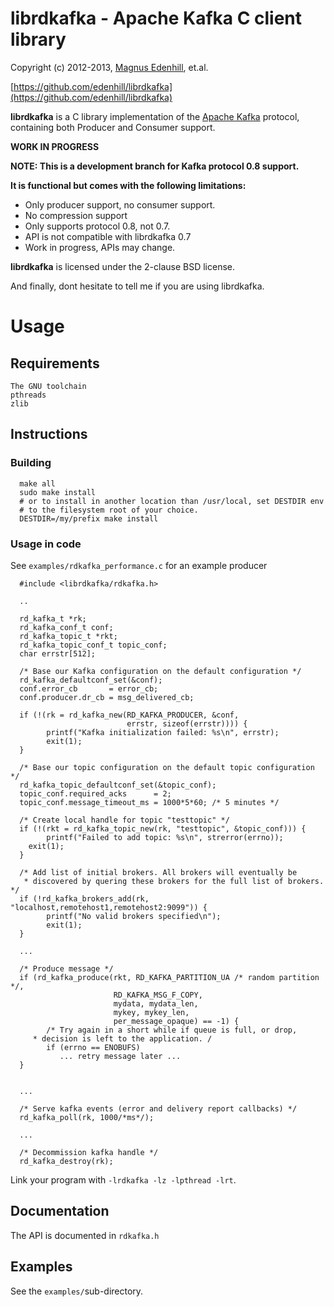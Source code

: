librdkafka - Apache Kafka C client library
==========================================

Copyright (c) 2012-2013, [Magnus Edenhill](http://www.edenhill.se/), et.al.

[https://github.com/edenhill/librdkafka](https://github.com/edenhill/librdkafka)

**librdkafka** is a C library implementation of the
[Apache Kafka](http://incubator.apache.org/kafka/) protocol, containing both
Producer and Consumer support.

**WORK IN PROGRESS**

**NOTE: This is a development branch for Kafka protocol 0.8 support.**

**It is functional but comes with the following limitations:**

  * Only producer support, no consumer support.
  * No compression support
  * Only supports protocol 0.8, not 0.7.
  * API is not compatible with librdkafka 0.7
  * Work in progress, APIs may change.


**librdkafka** is licensed under the 2-clause BSD license.

And finally, dont hesitate to tell me if you are using librdkafka.


# Usage

## Requirements
	The GNU toolchain
   	pthreads
	zlib

## Instructions

### Building

      make all
      sudo make install
      # or to install in another location than /usr/local, set DESTDIR env
      # to the filesystem root of your choice.
      DESTDIR=/my/prefix make install


### Usage in code

See `examples/rdkafka_performance.c` for an example producer


      #include <librdkafka/rdkafka.h>

      ..

      rd_kafka_t *rk;
      rd_kafka_conf_t conf;
      rd_kafka_topic_t *rkt;
      rd_kafka_topic_conf_t topic_conf;
      char errstr[512];

      /* Base our Kafka configuration on the default configuration */
      rd_kafka_defaultconf_set(&conf);
      conf.error_cb       = error_cb;
      conf.producer.dr_cb = msg_delivered_cb;

      if (!(rk = rd_kafka_new(RD_KAFKA_PRODUCER, &conf,
                              errstr, sizeof(errstr)))) {
            printf("Kafka initialization failed: %s\n", errstr);
            exit(1);
      }

      /* Base our topic configuration on the default topic configuration */
      rd_kafka_topic_defaultconf_set(&topic_conf);
      topic_conf.required_acks      = 2;
      topic_conf.message_timeout_ms = 1000*5*60; /* 5 minutes */

      /* Create local handle for topic "testtopic" */
      if (!(rkt = rd_kafka_topic_new(rk, "testtopic", &topic_conf))) {
       	    printf("Failed to add topic: %s\n", strerror(errno));
	    exit(1);
      }

      /* Add list of initial brokers. All brokers will eventually be
       * discovered by quering these brokers for the full list of brokers. */
      if (!rd_kafka_brokers_add(rk, "localhost,remotehost1,remotehost2:9099")) {
            printf("No valid brokers specified\n");
            exit(1);
      }

      ...

      /* Produce message */
      if (rd_kafka_produce(rkt, RD_KAFKA_PARTITION_UA /* random partition */,
                           RD_KAFKA_MSG_F_COPY,
                           mydata, mydata_len,
                           mykey, mykey_len,
                           per_message_opaque) == -1) {
            /* Try again in a short while if queue is full, or drop,
	     * decision is left to the application. /
            if (errno == ENOBUFS)
               ... retry message later ...
      }

 
      ...

      /* Serve kafka events (error and delivery report callbacks) */
      rd_kafka_poll(rk, 1000/*ms*/);
      
      ...

      /* Decommission kafka handle */
      rd_kafka_destroy(rk);

    

Link your program with `-lrdkafka -lz -lpthread -lrt`.


## Documentation

The API is documented in `rdkafka.h`

## Examples

See the `examples/`sub-directory.


